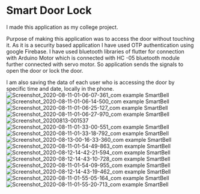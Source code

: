 # Smart Door Lock
I made this application as my college project. 

Purpose of making this application was to access the door without touching it. 
As it is a security based application I have used OTP authentication using google Firebase. I have used bluetooth libraries of flutter for connection with Arduino Motor which is connected with HC -05 bluetooth module further connected with servo motor. So application sends the signals to open the door or lock the door. 

I am also saving the data of each user who is accessing the door by specific time and date, locally in the phone. 
![Screenshot_2020-08-11-01-06-07-361_com example SmartBell](https://user-images.githubusercontent.com/69369116/120768952-461cce00-c53a-11eb-8a2c-5ca51351302b.jpg)
![Screenshot_2020-08-11-01-06-14-500_com example SmartBell](https://user-images.githubusercontent.com/69369116/120768957-474dfb00-c53a-11eb-8b6d-d7e88cf5262f.jpg)
![Screenshot_2020-08-11-01-06-25-127_com example SmartBell](https://user-images.githubusercontent.com/69369116/120768960-47e69180-c53a-11eb-922f-0aedd862fe94.jpg)
![Screenshot_2020-08-11-01-06-27-970_com example SmartBell](https://user-images.githubusercontent.com/69369116/120768963-487f2800-c53a-11eb-95a3-96a9e4690d1b.jpg)
![Screenshot_20200813-001537](https://user-images.githubusercontent.com/69369116/120768988-503ecc80-c53a-11eb-8d28-dcc21357de08.jpg)
![Screenshot_2020-08-11-01-33-00-551_com example SmartBell](https://user-images.githubusercontent.com/69369116/120768992-50d76300-c53a-11eb-9a68-2be408695b45.jpg)
![Screenshot_2020-08-11-01-33-18-792_com example SmartBell](https://user-images.githubusercontent.com/69369116/120769002-52089000-c53a-11eb-999b-1216766650e0.jpg)
![Screenshot_2020-08-13-00-16-33-360_com example SmartBell](https://user-images.githubusercontent.com/69369116/120769006-52a12680-c53a-11eb-96e0-6926cfa8e63a.jpg)
![Screenshot_2020-08-11-01-54-49-863_com example SmartBell](https://user-images.githubusercontent.com/69369116/120769117-69e01400-c53a-11eb-95f6-077e2d88bef6.jpg)
![Screenshot_2020-08-12-14-42-21-594_com example SmartBell](https://user-images.githubusercontent.com/69369116/120769122-6ba9d780-c53a-11eb-8299-ebea14a729ff.jpg)
![Screenshot_2020-08-12-14-43-10-728_com example SmartBell](https://user-images.githubusercontent.com/69369116/120769126-6c426e00-c53a-11eb-8f60-862b3afcf6f1.jpg)
![Screenshot_2020-08-11-01-54-09-955_com example SmartBell](https://user-images.githubusercontent.com/69369116/120769135-6e0c3180-c53a-11eb-914b-232d6a8e89d0.jpg)
![Screenshot_2020-08-12-14-43-19-462_com example SmartBell](https://user-images.githubusercontent.com/69369116/120769157-749aa900-c53a-11eb-9fd2-231744301a7c.jpg)
![Screenshot_2020-08-11-01-55-05-164_com example SmartBell](https://user-images.githubusercontent.com/69369116/120769162-75cbd600-c53a-11eb-8e00-d2cb58fbd3e1.jpg)
![Screenshot_2020-08-11-01-55-20-713_com example SmartBell](https://user-images.githubusercontent.com/69369116/120769164-76646c80-c53a-11eb-9f06-73d34cd1b2c5.jpg)

